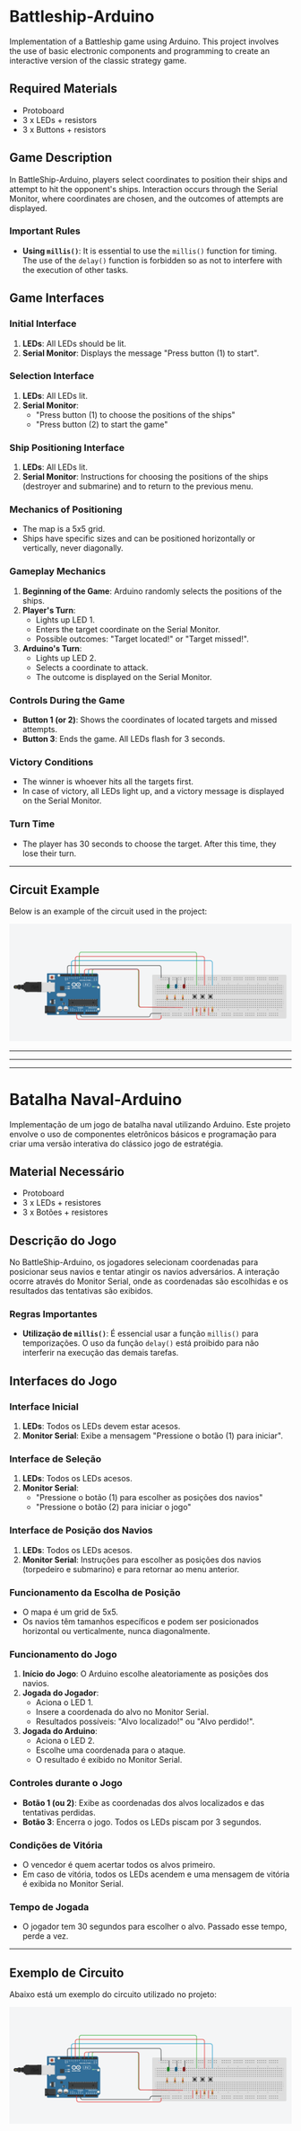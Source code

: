 # Battleship-Arduino

Implementation of a Battleship game using Arduino. This project involves the use of basic electronic components and programming to create an interactive version of the classic strategy game.

## Required Materials

- Protoboard
- 3 x LEDs + resistors
- 3 x Buttons + resistors

## Game Description

In BattleShip-Arduino, players select coordinates to position their ships and attempt to hit the opponent's ships. Interaction occurs through the Serial Monitor, where coordinates are chosen, and the outcomes of attempts are displayed.

### Important Rules

- **Using `millis()`**: It is essential to use the `millis()` function for timing. The use of the `delay()` function is forbidden so as not to interfere with the execution of other tasks.

## Game Interfaces

### Initial Interface

1. **LEDs**: All LEDs should be lit.
2. **Serial Monitor**: Displays the message "Press button (1) to start".

### Selection Interface

1. **LEDs**: All LEDs lit.
2. **Serial Monitor**: 
   - "Press button (1) to choose the positions of the ships"
   - "Press button (2) to start the game"

### Ship Positioning Interface

1. **LEDs**: All LEDs lit.
2. **Serial Monitor**: Instructions for choosing the positions of the ships (destroyer and submarine) and to return to the previous menu.

### Mechanics of Positioning

- The map is a 5x5 grid.
- Ships have specific sizes and can be positioned horizontally or vertically, never diagonally.

### Gameplay Mechanics

1. **Beginning of the Game**: Arduino randomly selects the positions of the ships.
2. **Player's Turn**: 
   - Lights up LED 1.
   - Enters the target coordinate on the Serial Monitor.
   - Possible outcomes: "Target located!" or "Target missed!".
3. **Arduino's Turn**: 
   - Lights up LED 2.
   - Selects a coordinate to attack.
   - The outcome is displayed on the Serial Monitor.

### Controls During the Game

- **Button 1 (or 2)**: Shows the coordinates of located targets and missed attempts.
- **Button 3**: Ends the game. All LEDs flash for 3 seconds.

### Victory Conditions

- The winner is whoever hits all the targets first.
- In case of victory, all LEDs light up, and a victory message is displayed on the Serial Monitor.

### Turn Time

- The player has 30 seconds to choose the target. After this time, they lose their turn.

---

## Circuit Example

Below is an example of the circuit used in the project:

![Arduino Battleship Circuit](img/CircuitoArduinoBatalhaNaval.png)

----

----

----



# Batalha Naval-Arduino

Implementação de um jogo de batalha naval utilizando Arduino. Este projeto envolve o uso de componentes eletrônicos básicos e programação para criar uma versão interativa do clássico jogo de estratégia.

## Material Necessário

- Protoboard
- 3 x LEDs + resistores
- 3 x Botões + resistores

## Descrição do Jogo

No BattleShip-Arduino, os jogadores selecionam coordenadas para posicionar seus navios e tentar atingir os navios adversários. A interação ocorre através do Monitor Serial, onde as coordenadas são escolhidas e os resultados das tentativas são exibidos.

### Regras Importantes

- **Utilização de `millis()`**: É essencial usar a função `millis()` para temporizações. O uso da função `delay()` está proibido para não interferir na execução das demais tarefas.

## Interfaces do Jogo

### Interface Inicial

1. **LEDs**: Todos os LEDs devem estar acesos.
2. **Monitor Serial**: Exibe a mensagem "Pressione o botão (1) para iniciar".

### Interface de Seleção

1. **LEDs**: Todos os LEDs acesos.
2. **Monitor Serial**: 
   - "Pressione o botão (1) para escolher as posições dos navios"
   - "Pressione o botão (2) para iniciar o jogo"

### Interface de Posição dos Navios

1. **LEDs**: Todos os LEDs acesos.
2. **Monitor Serial**: Instruções para escolher as posições dos navios (torpedeiro e submarino) e para retornar ao menu anterior.

### Funcionamento da Escolha de Posição

- O mapa é um grid de 5x5.
- Os navios têm tamanhos específicos e podem ser posicionados horizontal ou verticalmente, nunca diagonalmente.

### Funcionamento do Jogo

1. **Início do Jogo**: O Arduino escolhe aleatoriamente as posições dos navios.
2. **Jogada do Jogador**: 
   - Aciona o LED 1.
   - Insere a coordenada do alvo no Monitor Serial.
   - Resultados possíveis: "Alvo localizado!" ou "Alvo perdido!".
3. **Jogada do Arduino**: 
   - Aciona o LED 2.
   - Escolhe uma coordenada para o ataque.
   - O resultado é exibido no Monitor Serial.

### Controles durante o Jogo

- **Botão 1 (ou 2)**: Exibe as coordenadas dos alvos localizados e das tentativas perdidas.
- **Botão 3**: Encerra o jogo. Todos os LEDs piscam por 3 segundos.

### Condições de Vitória

- O vencedor é quem acertar todos os alvos primeiro.
- Em caso de vitória, todos os LEDs acendem e uma mensagem de vitória é exibida no Monitor Serial.

### Tempo de Jogada

- O jogador tem 30 segundos para escolher o alvo. Passado esse tempo, perde a vez.

---

## Exemplo de Circuito

Abaixo está um exemplo do circuito utilizado no projeto:

![Circuito Arduino Batalha Naval](img/CircuitoArduinoBatalhaNaval.png)
